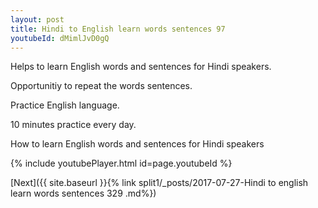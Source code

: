 ```yaml
---
layout: post
title: Hindi to English learn words sentences 97 
youtubeId: dMimlJvD0gQ
---
```

 
 
Helps to learn English words and sentences for Hindi speakers.

Opportunitiy to repeat the words sentences. 

Practice English language. 
 
10 minutes practice every day. 
 
How to learn English words and sentences for Hindi speakers 
 
{% include youtubePlayer.html id=page.youtubeId %}
 
 
[Next]({{ site.baseurl }}{% link  split1/_posts/2017-07-27-Hindi to english learn words sentences 329 .md%})
 
